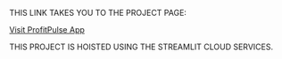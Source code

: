 THIS LINK TAKES YOU TO THE PROJECT PAGE:

  [Visit ProfitPulse App](https://profit-pulse.streamlit.app/)


THIS PROJECT IS HOISTED USING THE STREAMLIT CLOUD SERVICES.
